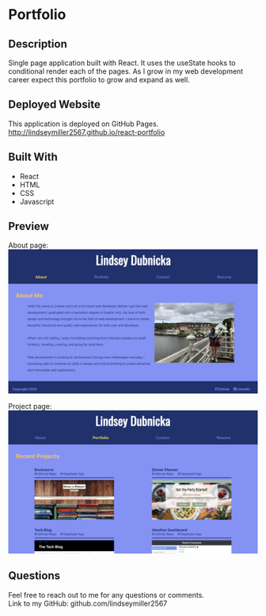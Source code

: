 # Portfolio

## Description
Single page application built with React. It uses the useState hooks to conditional render each of the pages. As I grow in my web development career expect this portfolio to grow and expand as well. 

## Deployed Website
This application is deployed on GitHub Pages. <br />
http://lindseymiller2567.github.io/react-portfolio

## Built With
* React
* HTML
* CSS
* Javascript

## Preview
About page: <br/>
![Screenshot](./images_for_readme/about.png) <br/>

Project page: <br/>
![Screenshot](./images_for_readme//project.png) <br/>

## Questions
Feel free to reach out to me for any questions or comments. <br/>
Link to my GitHub: github.com/lindseymiller2567